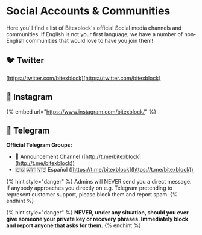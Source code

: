 # Social Accounts & Communities


Here you'll find a list of Bitexblock's official Social media channels and communities. If English is not your first language, we have a number of non-English communities that would love to have you join them!

## 🐦 Twitter

[https://twitter.com/bitexblock](https://twitter.com/bitexblock)


## 🤳 Instagram

{% embed url="https://www.instagram.com/bitexblock/" %}

## 💬 Telegram

**Official Telegram Groups:**

* 📣 Announcement Channel ([http://t.me/bitexblock](http://t.me/bitexblock))
* 🇪🇸 🇦🇷 🇻🇪 Español ([https://t.me/bitexblock](https://t.me/bitexblock))

{% hint style="danger" %}
Admins will NEVER send you a direct message. If anybody approaches you directly on e.g. Telegram pretending to represent customer support, please block them and report spam.
{% endhint %}

{% hint style="danger" %}
**NEVER, under any situation, should you ever give someone your private key or recovery phrases. Immediately block and report anyone that asks for them.**
{% endhint %}
